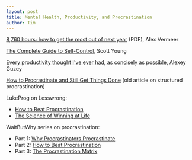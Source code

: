 ```yaml
---
layout: post
title: Mental Health, Productivity, and Procrastination
author: Tim
---
```


[8,760 hours: how to get the most out of next year](/papers/8760-hours-v2.pdf) (PDF), Alex Vermeer  

[The Complete Guide to Self-Control](https://www.scotthyoung.com/blog/2019/09/30/self-control/), Scott Young  

[Every productivity thought I've ever had, as concisely as possible](https://guzey.com/productivity/), Alexey Guzey

[How to Procrastinate and Still Get Things Done](https://www.chronicle.com/article/How-to-ProcrastinateStill/93959) (old article on structured procrastination)

LukeProg on Lesswrong:
* [How to Beat Procrastination](https://www.lesswrong.com/posts/RWo4LwFzpHNQCTcYt/how-to-beat-procrastination)  
* [The Science of Winning at Life](https://wiki.lesswrong.com/wiki/The_Science_of_Winning_at_Life)  

WaitButWhy series on procrastination:  
* Part 1: [Why Procrastinators Procrastinate](https://waitbutwhy.com/2013/10/why-procrastinators-procrastinate.html)  
* Part 2: [How to Beat Procrastination](https://www.waitbutwhy.com/2013/11/how-to-beat-procrastination.html)  
* Part 3: [The Procrastination Matrix](https://waitbutwhy.com/2015/03/procrastination-matrix.html)  